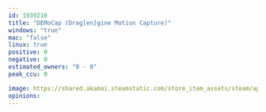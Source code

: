 ```yaml
---
id: 1939210
title: "DEMoCap (Drag[en]gine Motion Capture)"
windows: "true"
mac: "false"
linux: true
positive: 0
negative: 0
estimated_owners: "0 - 0"
peak_ccu: 0

image: https://shared.akamai.steamstatic.com/store_item_assets/steam/apps/1939210/header.jpg?t=1700505920
opinions:
---
```

